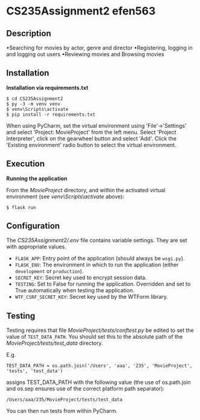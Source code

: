 # CS235Assignment2 efen563

## Description

•Searching for movies by actor, genre and director 
•Registering, logging in and logging out users
•Reviewing movies and Browsing movies

## Installation

**Installation via requirements.txt**

```shell
$ cd CS235Assignment2
$ py -3 -m venv venv
$ venv\Scripts\activate
$ pip install -r requirements.txt
```

When using PyCharm, set the virtual environment using 'File'->'Settings' and select 'Project: MovieProject' from the left menu. Select 'Project Interpreter', click on the gearwheel button and select 'Add'. Click the 'Existing environment' radio button to select the virtual environment. 

## Execution

**Running the application**

From the *MovieProject* directory, and within the activated virtual environment (see *venv\Scripts\activate* above):

````shell
$ flask run
```` 


## Configuration

The *CS235Assignment2/.env* file contains variable settings. They are set with appropriate values.

* `FLASK_APP`: Entry point of the application (should always be `wsgi.py`).
* `FLASK_ENV`: The environment in which to run the application (either `development` or `production`).
* `SECRET_KEY`: Secret key used to encrypt session data.
* `TESTING`: Set to False for running the application. Overridden and set to True automatically when testing the application.
* `WTF_CSRF_SECRET_KEY`: Secret key used by the WTForm library.


## Testing

Testing requires that file *MovieProject/tests/conftest.py* be edited to set the value of `TEST_DATA_PATH`. You should set this to the absolute path of the *MovieProject/tests/test_data* directory. 

E.g. 

`TEST_DATA_PATH = os.path.join('/Users', 'aaa', '235', 'MovieProject', 'tests', 'test_data')`

assigns TEST_DATA_PATH with the following value (the use of os.path.join and os.sep ensures use of the correct platform path separator):

`/Users/aaa/235/MovieProject/tests/test_data`

You can then run tests from within PyCharm.

 